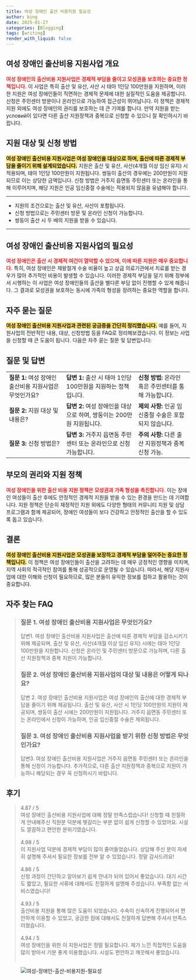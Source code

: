 ```yaml
---
title: 여성 장애인 출산 비용지원 필요성
author: bing
date: 2025-01-27
categories: [Blogging]
tags: [writing]
render_with_liquid: false
---
```



<h2 id='여성 장애인 출산비용 지원사업 개요'>여성 장애인 출산비용 지원사업 개요</h2>

<p><b><span style="color: #ee2323;">여성 장애인의 출산비용 지원사업은 경제적 부담을 줄이고 모성권을 보호하는 중요한 정책입니다.</span></b> 이 사업은 특히 출산 및 유산, 사산 시 태아 1인당 100만원을 지원하며, 이러한 지원은 여성 장애인들이 직면하는 경제적 문제에 대한 실질적인 도움을 제공합니다. 신청은 주민센터 방문이나 온라인으로 가능하여 접근성이 뛰어납니다. 이 정책은 경제적 지원 외에도 여성 장애인의 권리를 보호하는 데 큰 기여를 합니다. 만약 지원을 받는 условий이 있다면 다른 출산 지원정책과 중복으로 신청할 수 있으니 잘 확인하시기 바랍니다.</p>

<h2 id='지원 대상 및 신청 방법'>지원 대상 및 신청 방법</h2>

<p><b><span style="background-color: #ffe066;">여성 장애인 출산비용 지원사업은 여성 장애인을 대상으로 하며, 출산에 따른 경제적 부담을 줄이기 위해 설계되었습니다.</span></b> 지원은 출산 및 유산, 사산(4개월 이상 임신 유지) 시 적용되며, 태아 1인당 100만원이 지원됩니다. 쌍둥이 출산의 경우에는 200만원이 지원되므로 이는 상당한 금액입니다. 신청 방법은 거주지 읍면동 주민센터 또는 온라인을 통해 이루어지며, 해당 지원은 인공 임신중절 수술에는 적용되지 않음을 유념해야 합니다.</p>

<hr />

<ul>
    <li>지원의 조건으로는 출산 및 유산, 사산이 포함됩니다.</li>
    <li>신청 방법으로는 주민센터 방문 및 온라인 신청이 가능합니다.</li>
    <li>쌍둥이 출산 시 두 배의 지원을 받을 수 있습니다.</li>
</ul>

<hr />

<h2 id='여성 장애인 출산비용 지원사업의 필요성'>여성 장애인 출산비용 지원사업의 필요성</h2>

<p><b><span style="color: #ee2323;">여성 장애인은 출산 시 경제적 여건이 열악할 수 있으며, 이에 따른 지원은 매우 중요합니다.</span></b> 특히, 여성 장애인은 제왕절개 수술 비율이 높고 상급 의료기관에서 치료를 받는 경우가 많아 추가적인 비용이 발생할 수 있습니다. 이러한 경제적 부담을 덜기 위해 정부에서 시행하는 이 사업은 여성 장애인들의 출산을 별다른 부담 없이 진행할 수 있게 해줍니다. 그 결과로 모성권을 보호하는 동시에 가족의 형성을 장려하는 중요한 역할을 합니다.</p>

<h2 id='자주 묻는 질문'>자주 묻는 질문</h2>

<p><b><span style="background-color: #ffe066;">여성 장애인 출산비용 지원사업과 관련된 궁금증을 간단히 정리했습니다.</span></b> 예를 들어, 지원사업의 전반적인 내용, 대상, 신청방법 등을 FAQ로 정리해보겠습니다. 이 정보는 사업을 신청할 때 큰 도움이 됩니다. 다음은 자주 묻는 질문 및 답변입니다:</p>

<h2 id='질문 및 답변'>질문 및 답변</h2>

<table>
    <tr>
        <td><b>질문 1:</b> 여성 장애인 출산비용 지원사업은 무엇인가요?</td>
        <td><b>답변 1:</b> 출산 시 태아 1인당 100만원을 지원하는 정책입니다.</td>
        <td><b>신청 방법:</b> 온라인 혹은 주민센터를 통해 가능합니다.</td>
    </tr>
    <tr>
        <td><b>질문 2:</b> 지원 대상 및 내용은?</td>
        <td><b>답변 2:</b> 여성 장애인을 대상으로 하며, 쌍둥이는 200만원 지원됩니다.</td>
        <td><b>제외 사항:</b> 인공 임신중절 수술은 포함되지 않습니다.</td>
    </tr>
    <tr>
        <td><b>질문 3:</b> 신청 방법은?</td>
        <td><b>답변 3:</b> 거주지 읍면동 주민센터 또는 온라인으로 신청 가능합니다.</td>
        <td><b>주의 사항:</b> 다른 출산 지원정책과 중복 신청 가능.</td>
    </tr>
</table>

<h2 id='부모의 권리와 지원 정책'>부모의 권리와 지원 정책</h2>

<p><b><span style="color: #ee2323;">여성 장애인을 위한 출산 비용 지원 정책은 모성권과 가족 형성을 촉진합니다.</span></b> 이는 장애인 여성들이 출산 후에도 안정적인 경제적 지원을 받을 수 있는 환경을 만드는 데 기여합니다. 지원 정책은 단순히 재정적인 지원 외에도 다양한 형태의 커뮤니티 지원 및 상담 프로그램과 함께 제공되어, 장애인 여성들이 보다 건강하고 안정적인 출산을 할 수 있도록 돕고 있습니다.</p>

<h2 id='결론'>결론</h2>

<p><b><span style="background-color: #ffe066;">여성 장애인 출산비용 지원사업은 모성권을 보장하고 경제적 부담을 덜어주는 중요한 정책입니다.</span></b> 이 정책은 여성 장애인들이 출산을 고려하는 데 매우 긍정적인 영향을 미치며, 지역 사회의 적극적인 참여를 통해 성공적으로 운영될 수 있습니다. 따라서, 해당 지원사업에 대한 이해와 신청이 필요하므로, 많은 분들이 유익한 정보를 접하고 활용하는 것이 중요합니다.</p>


<h2 id='자주_찾는_FAQ'>자주 찾는 FAQ</h2>
<div itemscope="" itemtype="https://schema.org/FAQPage">
<blockquote>
<div itemscope="" itemprop="mainEntity" itemtype="https://schema.org/Question">
<h3 itemprop="name">질문 1. 여성 장애인 출산비용 지원사업은 무엇인가요?</h3>
<div itemscope="" itemprop="acceptedAnswer" itemtype="https://schema.org/Answer">
<span itemprop="text">
<p>답변1. 여성 장애인 출산비용 지원사업은 출산에 따른 경제적 부담을 감소시키기 위해 제공되며, 출산 및 유산, 사산(4개월 이상 임신 유지) 시에는 태아 1인당 100만원을 지원합니다. 신청은 온라인 및 주민센터 방문으로 가능하며, 다른 출산 지원정책과 중복 지원이 가능합니다.</p>
</span>
</div>
</div>
<div itemscope="" itemprop="mainEntity" itemtype="https://schema.org/Question">
<h3 itemprop="name">질문 2. 여성 장애인 출산비용 지원사업의 대상 및 내용은 어떻게 되나요?</h3>
<div itemscope="" itemprop="acceptedAnswer" itemtype="https://schema.org/Answer">
<span itemprop="text">
<p>답변 2. 여성 장애인 출산비용 지원사업은 여성 장애인의 출산에 대한 경제적 부담을 줄이기 위해 제공됩니다. 출산 및 유산, 사산 시 1인당 100만원의 지원이 제공되며, 쌍둥이 출산 시에는 200만원이 지원됩니다. 거주지 읍면동 주민센터 또는 온라인에서 신청이 가능하며, 인공 임신중절 수술은 제외됩니다.</p>
</span>
</div>
</div>
<div itemscope="" itemprop="mainEntity" itemtype="https://schema.org/Question">
<h3 itemprop="name">질문 3. 여성 장애인 출산비용 지원사업을 받기 위한 신청 방법은 무엇인가요?</h3>
<div itemscope="" itemprop="acceptedAnswer" itemtype="https://schema.org/Answer">
<span itemprop="text">
<p>답변3. 여성 장애인 출산비용 지원사업은 거주지 읍면동 주민센터 또는 온라인을 통해 신청이 가능합니다. 추가적으로, 다른 출산 지원정책과 중복으로 지원이 가능하니 해당되는 경우 꼭 신청하시기 바랍니다.</p>
</span>
</div>
</div>
</blockquote>
</div>
<h2 id='후기'>후기</h2>
<div itemscope itemtype="https://schema.org/Product">
  <blockquote>
  <div itemprop="review" itemscope itemtype="https://schema.org/Review">
      <div itemprop="reviewRating" itemscope itemtype="https://schema.org/Rating"> <span itemprop="ratingValue">4.87</span> / <span itemprop="bestRating">5</span> </div>
      <span itemprop="reviewBody">여성 장애인 출산비용 지원사업에 대해 정말 만족스럽습니다! 신청할 때 친절하게 안내해주신 직원분 덕분에 헷갈리는 부분 없이 쉽게 신청할 수 있었어요. 시설도 깔끔하고 편안한 분위기였습니다. </span>
  </div>
  <br>
  <div itemprop="review" itemscope itemtype="https://schema.org/Review">
      <div itemprop="reviewRating" itemscope itemtype="https://schema.org/Rating"> <span itemprop="ratingValue">4.98</span> / <span itemprop="bestRating">5</span> </div>
      <span itemprop="reviewBody">이 지원사업 덕분에 경제적 부담이 많이 줄어들었습니다. 상담해 주신 분이 자세히 설명해 주셔서 필요한 정보를 전부 알 수 있었습니다. 정말 감사드려요!</span>
  </div>
  <br>
  <div itemprop="review" itemscope itemtype="https://schema.org/Review">
      <div itemprop="reviewRating" itemscope itemtype="https://schema.org/Rating"> <span itemprop="ratingValue">4.86</span> / <span itemprop="bestRating">5</span> </div>
      <span itemprop="reviewBody">신청 과정이 간단하고 알아보기 쉽게 안내가 되어 있어서 좋았습니다. 대기 시간도 짧았고, 필요한 서류에 대해서도 친절하게 설명해 주셨습니다. 부족함 없는 서비스였습니다!</span>
  </div>
  <br>
  <div itemprop="review" itemscope itemtype="https://schema.org/Review">
      <div itemprop="reviewRating" itemscope itemtype="https://schema.org/Rating"> <span itemprop="ratingValue">4.93</span> / <span itemprop="bestRating">5</span> </div>
      <span itemprop="reviewBody">출산비용 지원을 통해 많은 도움이 되었습니다. 수속이 신속하게 진행되어서 편안하게 이용할 수 있었고, 궁금한 점에 대해서도 친절하게 답변해 주셔서 만족스러웠습니다.</span>
  </div>
  <br>
  <div itemprop="review" itemscope itemtype="https://schema.org/Review">
      <div itemprop="reviewRating" itemscope itemtype="https://schema.org/Rating"> <span itemprop="ratingValue">4.94</span> / <span itemprop="bestRating">5</span> </div>
      <span itemprop="reviewBody">여성 장애인을 위한 이 지원사업은 정말 필요합니다. 제가 느낀 직접적인 도움을 많이 받아서 기분 좋게 이용했습니다. 시설도 편안하고 깨끗해서 좋았습니다.</span>
  </div>
  <br>
  </blockquote>
</div>
<figure class="image"><img src="https://afficreate.github.io/assets/img/thumbnail/여성-장애인-출산-비용지원-필요성.webp" alt="여성-장애인-출산-비용지원-필요성"></figure>